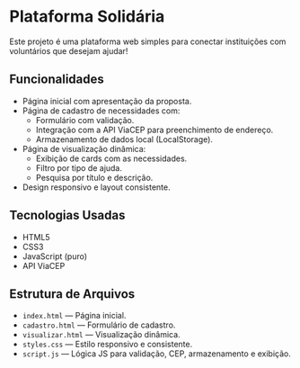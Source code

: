 # Plataforma Solidária

Este projeto é uma plataforma web simples para conectar instituições com voluntários que desejam ajudar!

## Funcionalidades

- Página inicial com apresentação da proposta.
- Página de cadastro de necessidades com:
  - Formulário com validação.
  - Integração com a API ViaCEP para preenchimento de endereço.
  - Armazenamento de dados local (LocalStorage).
- Página de visualização dinâmica:
  - Exibição de cards com as necessidades.
  - Filtro por tipo de ajuda.
  - Pesquisa por título e descrição.
- Design responsivo e layout consistente.

## Tecnologias Usadas

- HTML5
- CSS3
- JavaScript (puro)
- API ViaCEP

## Estrutura de Arquivos

- `index.html` — Página inicial.
- `cadastro.html` — Formulário de cadastro.
- `visualizar.html` — Visualização dinâmica.
- `styles.css` — Estilo responsivo e consistente.
- `script.js` — Lógica JS para validação, CEP, armazenamento e exibição.
